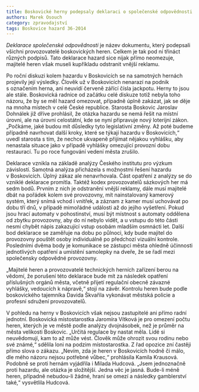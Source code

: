 ```yaml
---
title: Boskovické herny podepsaly deklaraci o společenské odpovědnosti
authors: Marek Osouch
category: zpravodajství
tags: Boskovice hazard 36-2014 
---
```


_Deklarace společenské odpovědnosti_ je název dokumentu, který podepsali všichni provozovatelé boskovických heren. Celkem je tak pod ní třináct různých podpisů. Tato deklarace hazard sice nijak přímo neomezuje, majitelé heren však museli kupříkladu odstranit vnější reklamu.

Po roční diskuzi kolem hazardu v Boskovicích se na samotných hernách projevily její výsledky. Člověk už v Boskovicích nenarazí na podnik s označením herna, ani neuvidí červeně zářící čísla jackpotu. Herny to jsou ale stále. Boskovická radnice od začátku celé diskuze totiž nebyla toho názoru, že by se měl hazard omezovat, případně úplně zakázat, jak se děje na mnoha místech v celé České republice. Starosta Boskovic Jaroslav Dohnálek již dříve prohlásil, že otázka hazardu se nemá řešit na místní úrovni, ale na úrovni celostátní, kde se nyní připravuje nový loterijní zákon. „Počkáme, jaké budou mít důsledky tyto legislativní změny. Až poté budeme případně navrhovat další kroky, které se týkají hazardu v Boskovicích,“ uvedl starosta s tím, že nechce ukvapeně přijímat nějakou vyhlášku, aby nenastala situace jako v případě vyhlášky omezující provozní dobu restaurací. Tu po roce fungování vedení města zrušilo. 

Deklarace vznikla na základě analýzy Českého institutu pro výzkum závislostí. Samotná analýza přicházela s možnostmi řešení hazardu v Boskovicích. Úplný zákaz ale nenavrhovala. Část opatření z analýzy se do vzniklé deklarace promítla. Taktéž kodex provozovatelů sázkových her má sedm bodů. Prvním z nich je odstranění vnější reklamy, dále musí majitelé dbát na pořádek kolem své provozovny, mít nainstalovaný kamerový systém, který snímá vchod i vnitřek, a záznam z kamer musí uchovávat po dobu tří dnů, v případě mimořádné události až do jejího vyšetření. Pokud jsou hrací automaty v pohostinství, musí být místnost s automaty oddělena od zbytku provozovny, aby do ní nebylo vidět, a u vstupu do této části nesmí chybět nápis zakazující vstup osobám mladším osmnácti let. Další bod deklarace se zaměřuje na dobu po půlnoci, kdy bude majitel do provozovny pouštět osoby individuálně po předchozí vizuální kontrole. Posledními dvěma body je komunikace se zástupci města ohledně účinnosti jednotlivých opatření a umístění samolepky na dveře, že se řadí mezi společensky odpovědné provozovny. 

„Majitelé heren a provozovatelé technických herních zařízení berou na vědomí, že porušení této deklarace bude mít za následek opatření příslušných orgánů města, včetně přijetí regulační obecně závazné vyhlášky, vedoucích k nápravě,“ stojí na závěr. Kontrolu heren bude podle boskovického tajemníka Davida Škvařila vykonávat městská policie a profesní sdružení provozovatelů.

V pohledu na herny v Boskovicích však nejsou zastupitelé ani přímo radní jednotní. Boskovická místostarostka Jaromíra Vítková je pro omezení počtu heren, kterých je ve městě podle analýzy dvojnásobek, než je průměr na města velikosti Boskovic. „Určitá regulace by nastat měla. Lidé si neuvědomují, kam to až může vést. Člověk může ohrozit svou rodinu nebo své známé,“ sdělila loni na podzim místostarostka. Z řad opozice zní častěji přímo slova o zákazu. „Nevím, zda je heren v Boskovicích hodně či málo, dle mého názoru nejsou potřebné vůbec,“ prohlásila Kamila Krausová. Podobně se proti hernám vyjádřila i Milada Hudcová. „Jsem jednoznačně proti hazardu, ale otázka je složitější. Jedna věc je jasná. Bude-li méně heren, případně nebudou-li žádné, hraní se omezí a následky gamblerství také,“ vysvětlila Hudcová. 